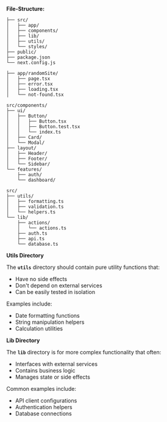 **File-Structure:**

```tsx
├── src/
│   ├── app/
│   ├── components/
│   ├── lib/
│   ├── utils/
│   └── styles/
├── public/
├── package.json
└── next.config.js
```

```tsx
├── app/randomSite/
│   ├── page.tsx
│   ├── error.tsx
│   ├── loading.tsx
│   └── not-found.tsx
```

```tsx
src/components/
├── ui/
│   ├── Button/
│   │   ├── Button.tsx
│   │   ├── Button.test.tsx
│   │   └── index.ts
│   ├── Card/
│   └── Modal/
├── layout/
│   ├── Header/
│   ├── Footer/
│   └── Sidebar/
└── features/
    ├── auth/
    └── dashboard/
```

```tsx
src/
├── utils/
│   ├── formatting.ts
│   ├── validation.ts
│   └── helpers.ts
└── lib/
    ├── actions/
	│	└── actions.ts
    ├── auth.ts
    ├── api.ts
    └── database.ts
```

**Utils Directory**

The **`utils`** directory should contain pure utility functions that:

- Have no side effects
- Don't depend on external services
- Can be easily tested in isolation

Examples include:

- Date formatting functions
- String manipulation helpers
- Calculation utilities

**Lib Directory**

The **`lib`** directory is for more complex functionality that often:

- Interfaces with external services
- Contains business logic
- Manages state or side effects

Common examples include:

- API client configurations
- Authentication helpers
- Database connections
